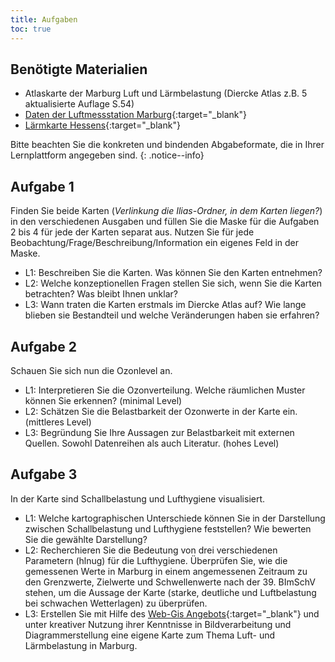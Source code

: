 ```yaml
---
title: Aufgaben
toc: true
---
```

## Benötigte Materialien
  * Atlaskarte der Marburg Luft und Lärmbelastung (Diercke Atlas z.B. 5 aktualisierte Auflage S.54)
  * [Daten der Luftmessstation Marburg](https://www.hlnug.de/fileadmin/scripts/recherche/info/Marburg.pdf){:target="_blank"}
  * [Lärmkarte Hessens](http://laerm.hessen.de/mapapps/resources/apps/laerm/index.html?lang=de){:target="_blank"}

Bitte beachten Sie die konkreten und bindenden Abgabeformate, die in Ihrer Lernplattform angegeben sind.
{: .notice--info}

## Aufgabe 1

Finden Sie beide Karten (*Verlinkung die Ilias-Ordner, in dem Karten liegen?*) in den verschiedenen Ausgaben und füllen Sie die Maske für die Aufgaben 2 bis 4 für jede der Karten separat aus. Nutzen Sie für jede Beobachtung/Frage/Beschreibung/Information ein eigenes Feld in der Maske. 
  * L1: Beschreiben Sie die Karten. Was können Sie den Karten entnehmen?
  * L2: Welche konzeptionellen Fragen stellen Sie sich, wenn Sie die Karten betrachten? Was bleibt Ihnen unklar? 
  * L3: Wann traten die Karten erstmals im Diercke Atlas auf? Wie lange blieben sie Bestandteil und welche Veränderungen haben sie erfahren?

## Aufgabe 2

Schauen Sie sich nun die Ozonlevel an. 
  * L1: Interpretieren Sie die Ozonverteilung. Welche räumlichen Muster können Sie erkennen? (minimal Level) 
  * L2: Schätzen Sie die Belastbarkeit der Ozonwerte in der Karte ein. (mittleres Level)
  * L3: Begründung Sie Ihre Aussagen zur Belastbarkeit mit externen Quellen. Sowohl Datenreihen als auch Literatur. (hohes Level)
  
## Aufgabe 3

In der Karte sind Schallbelastung und Lufthygiene visualisiert.
  * L1: Welche kartographischen Unterschiede können Sie in der Darstellung zwischen Schallbelastung und Lufthygiene feststellen? Wie bewerten Sie die gewählte Darstellung?
  * L2: Recherchieren Sie die Bedeutung von drei verschiedenen Parametern (hlnug) für die Lufthygiene. Überprüfen Sie, wie die gemessenen Werte in Marburg in einem angemessenen Zeitraum zu den Grenzwerte, Zielwerte und Schwellenwerte nach der 39. BImSchV stehen, um die Aussage der Karte (starke, deutliche und Luftbelastung bei schwachen Wetterlagen) zu überprüfen.
  * L3: Erstellen Sie mit Hilfe des [Web-Gis Angebots](https://www.hlnug.de){:target="_blank"} und unter kreativer Nutzung ihrer Kenntnisse in Bildverarbeitung und Diagrammerstellung eine eigene Karte zum Thema Luft- und Lärmbelastung in Marburg.
